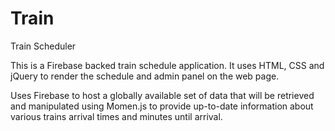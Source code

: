 # Train

Train Scheduler

This is a Firebase backed train schedule application. It uses HTML, CSS and jQuery to render the schedule and admin panel on the web page.

Uses Firebase to host a globally available set of data that will be retrieved and manipulated using Momen.js to provide up-to-date information about various trains arrival times and minutes until arrival.
